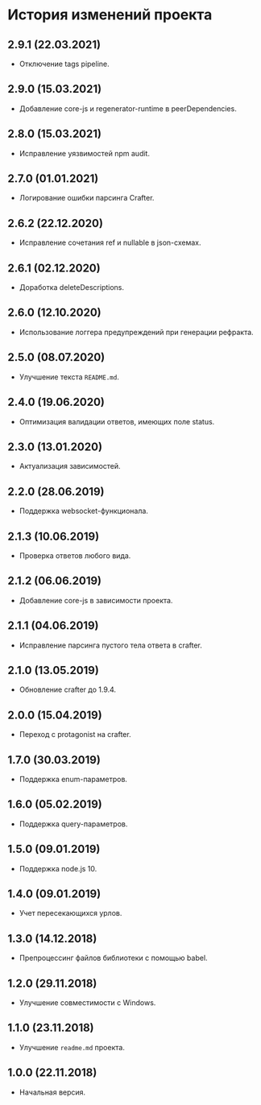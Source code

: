 # История изменений проекта

## 2.9.1 (22.03.2021)

* Отключение tags pipeline.

## 2.9.0 (15.03.2021)

* Добавление core-js и regenerator-runtime в peerDependencies.

## 2.8.0 (15.03.2021)

* Исправление уязвимостей npm audit.

## 2.7.0 (01.01.2021)

* Логирование ошибки парсинга Crafter.

## 2.6.2 (22.12.2020)

* Исправление сочетания ref и nullable в json-схемах.

## 2.6.1 (02.12.2020)

* Доработка deleteDescriptions.

## 2.6.0 (12.10.2020)

* Использование логгера предупреждений при генерации рефракта.

## 2.5.0 (08.07.2020)

* Улучшение текста `README.md`.

## 2.4.0 (19.06.2020)

* Оптимизация валидации ответов, имеющих поле status.

## 2.3.0 (13.01.2020)

* Актуализация зависимостей.

## 2.2.0 (28.06.2019)

* Поддержка websocket-функционала.

## 2.1.3 (10.06.2019)

* Проверка ответов любого вида.

## 2.1.2 (06.06.2019)

* Добавление core-js в зависимости проекта.

## 2.1.1 (04.06.2019)

* Исправление парсинга пустого тела ответа в crafter.

## 2.1.0 (13.05.2019)

* Обновление crafter до 1.9.4.

## 2.0.0 (15.04.2019)

* Переход с protagonist на crafter.

## 1.7.0 (30.03.2019)

* Поддержка enum-параметров.

## 1.6.0 (05.02.2019)

* Поддержка query-параметров.

## 1.5.0 (09.01.2019)

* Поддержка node.js 10.

## 1.4.0 (09.01.2019)

* Учет пересекающихся урлов.

## 1.3.0 (14.12.2018)

* Препроцессинг файлов библиотеки с помощью babel.

## 1.2.0 (29.11.2018)

* Улучшение совместимости с Windows.

## 1.1.0 (23.11.2018)

* Улучшение `readme.md` проекта.

## 1.0.0 (22.11.2018)

* Начальная версия.
